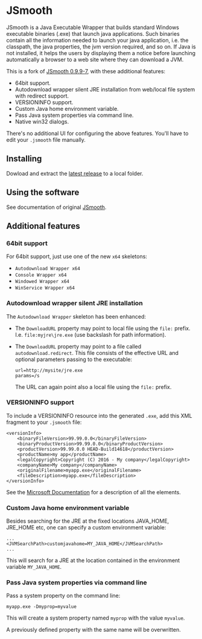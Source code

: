 # JSmooth
JSmooth is a Java Executable Wrapper that builds standard Windows
executable binaries (.exe) that launch java applications. Such binaries
contain all the information needed to launch your java application,
i.e. the classpath, the java properties, the jvm version required, and
so on. If Java is not installed, it helps the users by displaying them a
notice before launching automatically a browser to a web site where they
can download a JVM.

This is a fork of [JSmooth 0.9.9-7](http://jsmooth.sourceforge.net/), with these additional features:
- 64bit support.
- Autodownload wrapper silent JRE installation from web/local file system with redirect support.
- VERSIONINFO support.
- Custom Java home environment variable.
- Pass Java system properties via command line.
- Native win32 dialogs.

There's no additional UI for configuring the above features. You'll have to edit your `.jsmooth` file manually.

## Installing
Dowload and extract the [latest release](https://github.com/BisonSchweizAG/JSmooth/releases) to a local folder.

## Using the software
See documentation of original [JSmooth](http://jsmooth.sourceforge.net/).

## Additional features

### 64bit support

For 64bit support, just use one of the new `x64` skeletons:

* `Autodownload Wrapper x64`
* `Console Wrapper x64`
* `Windowed Wrapper x64`
* `WinService Wrapper x64`

### Autodownload wrapper silent JRE installation
The `Autodownload Wrapper` skeleton has been enhanced:
- The `DownloadURL` property may point to local file using the `file:` prefix. I.e. `file:myjre\jre.exe` (use backslash for path information).
- The `DownloadURL` property may point to a file called `autodownload.redirect`.
    This file consists of the effective URL and optional parameters passing to the executable:
    ```
    url=http://mysite/jre.exe
    params=/s
    ```
    
    The URL can again point also a local file using the `file:` prefix.

### VERSIONINFO support

To include a VERSIONINFO resource into the generated `.exe`, add this XML fragment to your `.jsmooth` file:

```
<versionInfo>
    <binaryFileVersion>99.99.0.0</binaryFileVersion>
    <binaryProductVersion>99.99.0.0</binaryProductVersion>
    <productVersion>99.99.0.0 HEAD-Build14618</productVersion>
    <productName>my app</productName>
    <legalCopyright>Copyright (C) 2016 - My company</legalCopyright>
    <companyName>My company</companyName>
    <originalFilename>myapp.exe</originalFilename>
    <fileDescription>myapp.exe</fileDescription>
</versionInfo>
```

See the <a href="https://msdn.microsoft.com/en-us/library/windows/desktop/aa381058(v=vs.85).aspx">Microsoft Documentation</a> for a description of all the elements.

### Custom Java home environment variable
Besides searching for the JRE at the fixed locations JAVA_HOME, JRE_HOME etc, one can specify a custom environment variable:

```
...
<JVMSearchPath>customjavahome=MY_JAVA_HOME</JVMSearchPath>
...
```
This will search for a JRE at the location contained in the environment variable `MY_JAVA_HOME`.

### Pass Java system properties via command line

Pass a system property on the command line:
```
myapp.exe -Dmyprop=myvalue
```

This will create a system property named `myprop` with the value `myvalue`.

A previously defined property with the same name will be overwritten.

